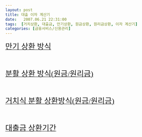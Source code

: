 ```yaml
---
layout: post
title: 대출 이자 계산기
date:   2007.06.21 22:31:00
tags:  [거치상환, 대출금, 만기상환, 원금상환, 원리금상환, 이자 계산기]
categories: [금융서비스/신용관리]
---
```



<p><a href="http://loan.finance.daum.net/calculator/ln/lnb03/lnb0309/lnb030901/lnb030901.html?type=1" target="_blank"><span style='font-family: "BatangChe", " Serif"; font-size: 18pt;'>만기 상환 방식</span></a><br><br><br><br><a href="http://loan.finance.daum.net/calculator/ln/lnb03/lnb0309/lnb030902/lnb030903.html?type=3" target="_blank"><span style='font-family: "BatangChe", " Serif"; font-size: 18pt;'>분활 상환 방식(원금/원리금)</span></a><br><br><br><br><a href="http://loan.finance.daum.net/calculator/ln/lnb03/lnb0309/lnb030903/lnb030905.html?type=5" target="_blank"><span style='font-family: "BatangChe", " Serif"; font-size: 18pt;'>거치식 분활 상환방식(원금/원리금)</span></a><br><br><br><br><a href="http://loan.finance.daum.net/calculator/ln/lnb03/lnb0309/lnb030904/lnb030907.html?type=7" target="_blank"><span style='font-family: "BatangChe", " Serif"; font-size: 18pt;'>대출금 상환기간</span></a><br></p>